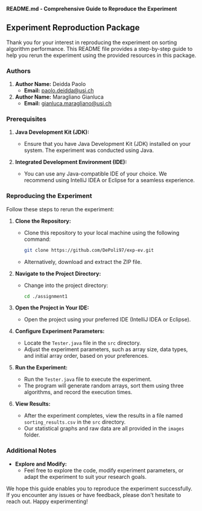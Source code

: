 **README.md - Comprehensive Guide to Reproduce the Experiment**

## Experiment Reproduction Package

Thank you for your interest in reproducing the experiment on sorting algorithm performance. This README file provides a step-by-step guide to help you rerun the experiment using the provided resources in this package.

### Authors
1. **Author Name:** Deidda Paolo
    - **Email:** paolo.deidda@usi.ch
2. **Author Name:** Maragliano Gianluca
    - **Email:** gianluca.maragliano@usi.ch

### Prerequisites

1. **Java Development Kit (JDK):**
    - Ensure that you have Java Development Kit (JDK) installed on your system. The experiment was conducted using Java.

2. **Integrated Development Environment (IDE):**
    - You can use any Java-compatible IDE of your choice. We recommend using IntelliJ IDEA or Eclipse for a seamless experience.

### Reproducing the Experiment

Follow these steps to rerun the experiment:

1. **Clone the Repository:**
    - Clone this repository to your local machine using the following command:
      ```bash
      git clone https://github.com/DePoli97/exp-ev.git
      ```
    - Alternatively, download and extract the ZIP file.

2. **Navigate to the Project Directory:**
    - Change into the project directory:
      ```bash
      cd ./assignment1
      ```

3. **Open the Project in Your IDE:**
    - Open the project using your preferred IDE (IntelliJ IDEA or Eclipse).

4. **Configure Experiment Parameters:**
    - Locate the `Tester.java` file in the `src` directory.
    - Adjust the experiment parameters, such as array size, data types, and initial array order, based on your preferences.

5. **Run the Experiment:**
    - Run the `Tester.java` file to execute the experiment.
    - The program will generate random arrays, sort them using three algorithms, and record the execution times.

6. **View Results:**
    - After the experiment completes, view the results in a file named `sorting_results.csv` in the `src` directory.
    - Our statistical graphs and raw data are all provided in the `images` folder.

### Additional Notes
- **Explore and Modify:**
    - Feel free to explore the code, modify experiment parameters, or adapt the experiment to suit your research goals.

We hope this guide enables you to reproduce the experiment successfully. If you encounter any issues or have feedback, please don't hesitate to reach out. Happy experimenting!